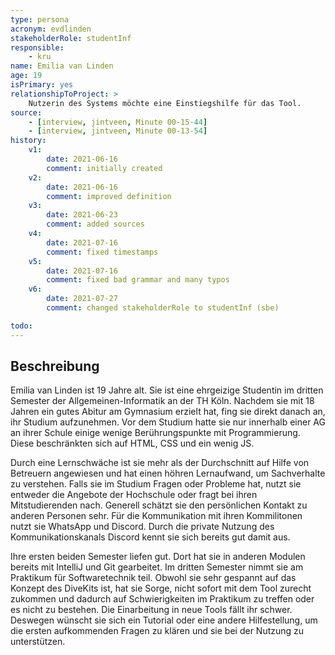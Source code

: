 ```yaml
---
type: persona
acronym: evdlinden
stakeholderRole: studentInf
responsible: 
    - kru
name: Emilia van Linden
age: 19
isPrimary: yes
relationshipToProject: >
    Nutzerin des Systems möchte eine Einstiegshilfe für das Tool.
source: 
    - [interview, jintveen, Minute 00-15-44]
    - [interview, jintveen, Minute 00-13-54]
history:
    v1:
        date: 2021-06-16
        comment: initially created
    v2:
        date: 2021-06-16
        comment: improved definition
    v3:
        date: 2021-06-23
        comment: added sources
    v4:
        date: 2021-07-16
        comment: fixed timestamps
    v5:
        date: 2021-07-16
        comment: fixed bad grammar and many typos
    v6:
        date: 2021-07-27
        comment: changed stakeholderRole to studentInf (sbe)

todo:
---
```


## Beschreibung

Emilia van Linden ist 19 Jahre alt. Sie ist eine ehrgeizige Studentin im dritten Semester der Allgemeinen-Informatik an der TH Köln. Nachdem sie mit 18 Jahren ein gutes Abitur am Gymnasium erzielt hat, fing sie direkt danach an, ihr Studium aufzunehmen. Vor dem Studium hatte sie nur innerhalb einer AG an ihrer Schule einige wenige Berührungspunkte mit Programmierung. Diese beschränkten sich auf HTML, CSS und ein wenig JS.

Durch eine Lernschwäche ist sie mehr als der Durchschnitt auf Hilfe von Betreuern angewiesen und hat einen höhren Lernaufwand, um Sachverhalte zu verstehen. Falls sie im Studium Fragen oder Probleme hat, nutzt sie entweder die Angebote der Hochschule oder fragt bei ihren Mitstudierenden nach. Generell schätzt sie den persönlichen Kontakt zu anderen Personen sehr. Für die Kommunikation mit ihren Kommilitonen nutzt sie WhatsApp und Discord. Durch die private Nutzung des Kommunikationskanals Discord kennt sie sich bereits gut damit aus.

Ihre ersten beiden Semester liefen gut. Dort hat sie in anderen Modulen bereits mit IntelliJ und Git gearbeitet. Im dritten Semester nimmt sie am Praktikum für Softwaretechnik teil. Obwohl sie sehr gespannt auf das Konzept des DiveKits ist, hat sie Sorge, nicht sofort mit dem Tool zurecht zukommen und dadurch auf Schwierigkeiten im Praktikum zu treffen oder es nicht zu bestehen. Die Einarbeitung in neue Tools fällt ihr schwer. Deswegen wünscht sie sich ein Tutorial oder eine andere Hilfestellung, um die ersten aufkommenden Fragen zu klären und sie bei der Nutzung zu unterstützen.

